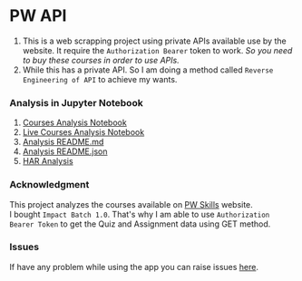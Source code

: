 # PW API

1. This is a web scrapping project using private APIs available use by the website. It require the `Authorization Bearer` token to work. _So you need to buy these courses in order to use APIs._
2. While this has a private API. So I am doing a method called `Reverse Engineering of API` to achieve my wants.

### Analysis in Jupyter Notebook

1. [Courses Analysis Notebook](https://github.com/arv-anshul/pw-api/tree/main/analysis/_course_analysis.ipynb)
2. [Live Courses Analysis Notebook](https://github.com/arv-anshul/pw-api/tree/main/analysis/live_course_analysis.ipynb)
3. [Analysis README.md](https://github.com/arv-anshul/pw-api/tree/main/analysis)
4. [Analysis README.json](https://github.com/arv-anshul/pw-api/tree/main/analysis/README.json)
5. [HAR Analysis](https://github.com/arv-anshul/pw-api/tree/main/analysis/website_har_analysis/)

### Acknowledgment

This project analyzes the courses available on [PW Skills](https://www.pwskills.com/) website.  
I bought `Impact Batch 1.0`. That's why I am able to use `Authorization Bearer Token` to get the Quiz and Assignment data using GET method.

### Issues

If have any problem while using the app you can raise issues [here](https://github.com/arv-anshul/pw-api/issues).
